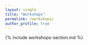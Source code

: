 ```yaml
---
layout: single
title: "Workshops"
permalink: /workshops/
author_profile: true
---
```


{% include workshops-section.md %}
